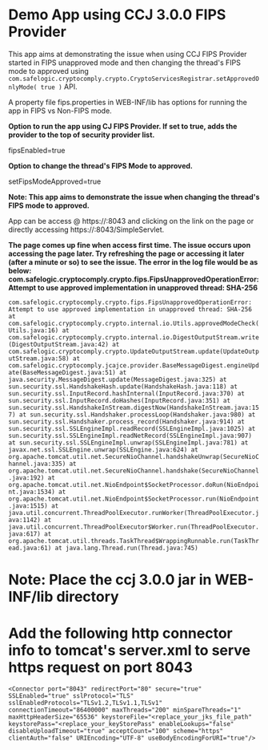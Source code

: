 # Demo App using CCJ 3.0.0 FIPS Provider

This app aims at demonstrating the issue when using CCJ FIPS Provider started in FIPS unapproved mode and then changing the thread's FIPS mode to approved using `com.safelogic.cryptocomply.crypto.CryptoServicesRegistrar.setApprovedOnlyMode( true )` API.

A property file fips.properties in WEB-INF/lib has options for running the app in FIPS vs Non-FIPS mode.

**Option to run the app using CJ FIPS Provider. If set to true, adds the provider to the top of security provider list.**

fipsEnabled=true

**Option to change the thread's FIPS Mode to approved.**  

setFipsModeApproved=true 

**Note: This app aims to demonstrate the issue when changing the thread's FIPS mode to approved.**

App can be access @ https://<hostname>:8043 and clicking on the link on the page or directly accessing https://<hostname>:8043/SimpleServlet. 

__The page comes up fine when access first time. The issue occurs upon accessing the page later. Try refreshing the page or accessing it later (after a minute or so) to see the issue. The error in the log file would be as below: 
com.safelogic.cryptocomply.crypto.fips.FipsUnapprovedOperationError: Attempt to use approved implementation in unapproved thread: SHA-256__

`com.safelogic.cryptocomply.crypto.fips.FipsUnapprovedOperationError: Attempt to use approved implementation in unapproved thread: SHA-256
	at com.safelogic.cryptocomply.crypto.internal.io.Utils.approvedModeCheck(Utils.java:16)
	at com.safelogic.cryptocomply.crypto.internal.io.DigestOutputStream.write(DigestOutputStream.java:42)
	at com.safelogic.cryptocomply.crypto.UpdateOutputStream.update(UpdateOutputStream.java:58)
	at com.safelogic.cryptocomply.jcajce.provider.BaseMessageDigest.engineUpdate(BaseMessageDigest.java:51)
	at java.security.MessageDigest.update(MessageDigest.java:325)
	at sun.security.ssl.HandshakeHash.update(HandshakeHash.java:118)
	at sun.security.ssl.InputRecord.hashInternal(InputRecord.java:370)
	at sun.security.ssl.InputRecord.doHashes(InputRecord.java:351)
	at sun.security.ssl.HandshakeInStream.digestNow(HandshakeInStream.java:157)
	at sun.security.ssl.Handshaker.processLoop(Handshaker.java:980)
	at sun.security.ssl.Handshaker.process_record(Handshaker.java:914)
	at sun.security.ssl.SSLEngineImpl.readRecord(SSLEngineImpl.java:1025)
	at sun.security.ssl.SSLEngineImpl.readNetRecord(SSLEngineImpl.java:907)
	at sun.security.ssl.SSLEngineImpl.unwrap(SSLEngineImpl.java:781)
	at javax.net.ssl.SSLEngine.unwrap(SSLEngine.java:624)
	at org.apache.tomcat.util.net.SecureNioChannel.handshakeUnwrap(SecureNioChannel.java:335)
	at org.apache.tomcat.util.net.SecureNioChannel.handshake(SecureNioChannel.java:192)
	at org.apache.tomcat.util.net.NioEndpoint$SocketProcessor.doRun(NioEndpoint.java:1534)
	at org.apache.tomcat.util.net.NioEndpoint$SocketProcessor.run(NioEndpoint.java:1515)
	at java.util.concurrent.ThreadPoolExecutor.runWorker(ThreadPoolExecutor.java:1142)
	at java.util.concurrent.ThreadPoolExecutor$Worker.run(ThreadPoolExecutor.java:617)
	at org.apache.tomcat.util.threads.TaskThread$WrappingRunnable.run(TaskThread.java:61)
	at java.lang.Thread.run(Thread.java:745)`
	
# Note: Place the ccj 3.0.0 jar in WEB-INF/lib directory 

# Add the following http connector info to tomcat's server.xml to serve https request on port 8043

`<Connector port="8043" redirectPort="80" secure="true" SSLEnabled="true" sslProtocol="TLS" sslEnabledProtocols="TLSv1.2,TLSv1.1,TLSv1" connectionTimeout="86400000" maxThreads="200" minSpareThreads="1" maxHttpHeaderSize="65536" keystoreFile="<replace_your_jks_file_path" keystorePass="<replace_your_keyStorePass" enableLookups="false" disableUploadTimeout="true" acceptCount="100" scheme="https" clientAuth="false" URIEncoding="UTF-8" useBodyEncodingForURI="true"/>`
